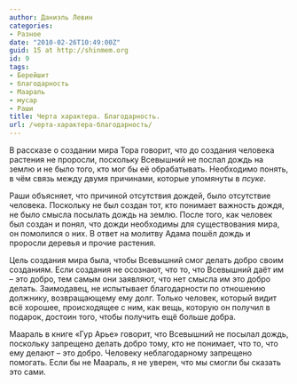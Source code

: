 ```yaml
---
author: Даниэль Левин
categories:
- Разное
date: "2010-02-26T10:49:00Z"
guid: 15 at http://shinmem.org
id: 9
tags:
- Берейшит
- благодарность
- Маараль
- мусар
- Раши
title: Черта характера. Благодарность.
url: /черта-характера-благодарность/
---
```

<!--more-->

В рассказе о создании мира Тора говорит, что до создания человека растения не проросли, поскольку Всевышний не послал дождь на землю и не было того, кто мог бы её обрабатывать. Необходимо понять, в чём связь между двумя причинами, которые упомянуты в _псуке_.

Раши объясняет, что причиной отсутствия дождей, было отсутствие человека. Поскольку не был создан тот, кто понимает важность дождя, не было смысла посылать дождь на землю. После того, как человек был создан и понял, что дожди необходимы для существования мира, он помолился о них. В ответ на молитву Адама пошёл дождь и проросли деревья и прочие растения.

Цель создания мира была, чтобы Всевышний смог делать добро своим созданиям. Если создания не осознают, что то, что Всевышний даёт им – это добро, тем самым они заявляют, что нет смысла им это добро делать. Заимодавец, не испытывает благодарности по отношению должнику, возвращающему ему долг. Только человек, который видит всё хорошее, происходящее с ним, как вещь, которую он получил в подарок, достоин того, чтобы получить ещё больше добра.

Маараль в книге «Гур Арье» говорит, что Всевышний не посылал дождь, поскольку запрещено делать добро тому, кто не понимает, что то, что ему делают – это добро. Человеку неблагодарному запрещено помогать. Если бы не Маараль, я не уверен, что мы смогли бы сказать это сами.
